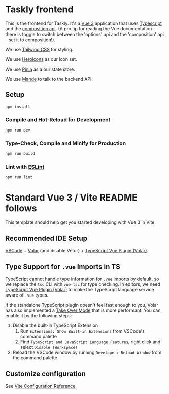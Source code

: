 # Taskly frontend

This is the frontend for Taskly. It's a [Vue 3](https://vuejs.org/guide/introduction.html) application that uses [Typescript](https://www.typescriptlang.org/) and the [composition api](https://vuejs.org/guide/introduction.html#api-styles). (A pro tip for reading the Vue documentation - there is toggle to switch between the 'options' api and the 'composition' api - set it to composition!).

We use [Tailwind CSS](https://tailwindcss.com/) for styling.

We use [Heroicons](https://heroicons.com/) as our icon set.

We use [Pinia](https://pinia.vuejs.org/) as a our state store.

We use [Mande](https://github.com/posva/mande) to talk to the backend API.

## Setup

```sh
npm install
```

### Compile and Hot-Reload for Development

```sh
npm run dev
```

### Type-Check, Compile and Minify for Production

```sh
npm run build
```

### Lint with [ESLint](https://eslint.org/)

```sh
npm run lint
```

# Standard Vue 3 / Vite README follows

This template should help get you started developing with Vue 3 in Vite.

## Recommended IDE Setup

[VSCode](https://code.visualstudio.com/) + [Volar](https://marketplace.visualstudio.com/items?itemName=Vue.volar) (and disable Vetur) + [TypeScript Vue Plugin (Volar)](https://marketplace.visualstudio.com/items?itemName=Vue.vscode-typescript-vue-plugin).

## Type Support for `.vue` Imports in TS

TypeScript cannot handle type information for `.vue` imports by default, so we replace the `tsc` CLI with `vue-tsc` for type checking. In editors, we need [TypeScript Vue Plugin (Volar)](https://marketplace.visualstudio.com/items?itemName=Vue.vscode-typescript-vue-plugin) to make the TypeScript language service aware of `.vue` types.

If the standalone TypeScript plugin doesn't feel fast enough to you, Volar has also implemented a [Take Over Mode](https://github.com/johnsoncodehk/volar/discussions/471#discussioncomment-1361669) that is more performant. You can enable it by the following steps:

1. Disable the built-in TypeScript Extension
    1) Run `Extensions: Show Built-in Extensions` from VSCode's command palette
    2) Find `TypeScript and JavaScript Language Features`, right click and select `Disable (Workspace)`
2. Reload the VSCode window by running `Developer: Reload Window` from the command palette.

## Customize configuration

See [Vite Configuration Reference](https://vitejs.dev/config/).

